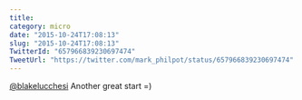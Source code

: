 ```yaml
---
title: 
category: micro
date: "2015-10-24T17:08:13"
slug: "2015-10-24T17:08:13"
TwitterId: "657966839230697474"
TweetUrl: "https://twitter.com/mark_philpot/status/657966839230697474"
---
```


[@blakelucchesi](https://twitter.com/blakelucchesi) Another great start =)
